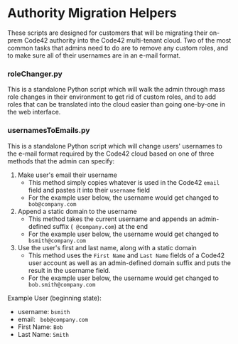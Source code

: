 # Authority Migration Helpers
These scripts are designed for customers that will be migrating their on-prem Code42 authority into the Code42 multi-tenant cloud.  Two of the most common tasks that admins need to do are to remove any custom roles, and to make sure all of their usernames are in an e-mail format.

### roleChanger.py
This is a standalone Python script which will walk the admin through mass role changes in their environment to get rid of custom roles, and to add roles that can be translated into the cloud easier than going one-by-one in the web interface.

### usernamesToEmails.py
This is a standalone Python script which will change users' usernames to the e-mail format required by the Code42 cloud based on one of three methods that the admin can specify:
1. Make user's email their username
    * This method simply copies whatever is used in the Code42 `email` field and pastes it into their `username` field
    * For the example user below, the username would get changed to ` bob@company.com`
2. Append a static domain to the username
    * This method takes the current username and appends an admin-defined suffix (` @company.com`) at the end
    * For the example user below, the username would get changed to ` bsmith@company.com`
3. Use the user's first and last name, along with a static domain
    * This method uses the `First Name` and `Last Name` fields of a Code42 user account as well as an admin-defined domain suffix and puts the result in the username field.
    * For the example user below, the username would get changed to ` bob.smith@company.com`

Example User (beginning state):
* username: `bsmith`
* email: ` bob@company.com`
* First Name: `Bob`
* Last Name: `Smith`

